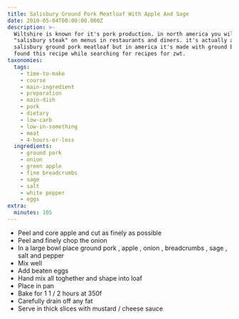 ```yaml
---
title: Salisbury Ground Pork Meatloaf With Apple And Sage
date: 2010-05-04T00:00:00.000Z
description: >-
  Wiltshire is known for it's pork production. in north america you will see
  "salisbury steak" on menus in restaurants and diners. it's actually a form of
  salisbury ground pork meatloaf but in america it's made with ground beef. i
  found this recipe while searching for recipes for zwt.
taxonomies:
  tags:
    - time-to-make
    - course
    - main-ingredient
    - preparation
    - main-dish
    - pork
    - dietary
    - low-carb
    - low-in-something
    - meat
    - 4-hours-or-less
  ingredients:
    - ground pork
    - onion
    - green apple
    - fine breadcrumbs
    - sage
    - salt
    - white pepper
    - eggs
extra:
  minutes: 105
---
```

 - Peel and core apple and cut as finely as possible
 - Peel and finely chop the onion
 - In a large bowl place ground pork , apple , onion , breadcrumbs , sage , salt and pepper
 - Mix well
 - Add beaten eggs
 - Hand mix all toghether and shape into loaf
 - Place in pan
 - Bake for 1 1 / 2 hours at 350f
 - Carefully drain off any fat
 - Serve in thick slices with mustard / cheese sauce
